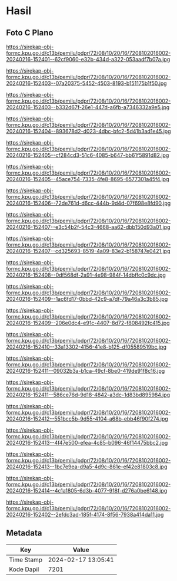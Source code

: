 # Hasil

## Foto C Plano

https://sirekap-obj-formc.kpu.go.id/c13b/pemilu/pdpr/72/08/10/20/16/7208102016002-20240216-152401--62cf9060-e32b-434d-a322-053aadf7b07a.jpg

https://sirekap-obj-formc.kpu.go.id/c13b/pemilu/pdpr/72/08/10/20/16/7208102016002-20240216-152403--07a20375-5452-4503-8193-b151175b1f50.jpg

https://sirekap-obj-formc.kpu.go.id/c13b/pemilu/pdpr/72/08/10/20/16/7208102016002-20240216-152403--b332d67f-26e1-447d-a6fb-a7346332a9e5.jpg

https://sirekap-obj-formc.kpu.go.id/c13b/pemilu/pdpr/72/08/10/20/16/7208102016002-20240216-152404--893678d2-d023-4dbc-bfc2-5d41b3ad1e45.jpg

https://sirekap-obj-formc.kpu.go.id/c13b/pemilu/pdpr/72/08/10/20/16/7208102016002-20240216-152405--cf284cd3-51c6-4085-b647-bb61f5891d82.jpg

https://sirekap-obj-formc.kpu.go.id/c13b/pemilu/pdpr/72/08/10/20/16/7208102016002-20240216-152405--45ace754-7335-4fe8-8695-6577301a45f4.jpg

https://sirekap-obj-formc.kpu.go.id/c13b/pemilu/pdpr/72/08/10/20/16/7208102016002-20240216-152406--72de761d-d6cc-444b-9d4d-07f698e8fd90.jpg

https://sirekap-obj-formc.kpu.go.id/c13b/pemilu/pdpr/72/08/10/20/16/7208102016002-20240216-152407--e3c54b2f-54c3-4668-aa62-dbb150d93a01.jpg

https://sirekap-obj-formc.kpu.go.id/c13b/pemilu/pdpr/72/08/10/20/16/7208102016002-20240216-152407--cd325693-8519-4a09-83e2-b158747e0421.jpg

https://sirekap-obj-formc.kpu.go.id/c13b/pemilu/pdpr/72/08/10/20/16/7208102016002-20240216-152408--0df568df-2a91-4e98-984f-14dbffc0c9dc.jpg

https://sirekap-obj-formc.kpu.go.id/c13b/pemilu/pdpr/72/08/10/20/16/7208102016002-20240216-152409--1ac6fd17-0bbd-42c9-a7df-79a46a3c3b85.jpg

https://sirekap-obj-formc.kpu.go.id/c13b/pemilu/pdpr/72/08/10/20/16/7208102016002-20240216-152409--206e0dc4-e91c-4407-8d72-f808492fc415.jpg

https://sirekap-obj-formc.kpu.go.id/c13b/pemilu/pdpr/72/08/10/20/16/7208102016002-20240216-152410--33a13302-4156-41e8-b125-df05589519bc.jpg

https://sirekap-obj-formc.kpu.go.id/c13b/pemilu/pdpr/72/08/10/20/16/7208102016002-20240216-152411--09032b3a-b1ca-49cf-8be0-419de91f8c16.jpg

https://sirekap-obj-formc.kpu.go.id/c13b/pemilu/pdpr/72/08/10/20/16/7208102016002-20240216-152411--586ce76d-9d18-4842-a3dc-1d83bd895984.jpg

https://sirekap-obj-formc.kpu.go.id/c13b/pemilu/pdpr/72/08/10/20/16/7208102016002-20240216-152412--551bcc5b-9d55-4104-a68b-ebb46f90f274.jpg

https://sirekap-obj-formc.kpu.go.id/c13b/pemilu/pdpr/72/08/10/20/16/7208102016002-20240216-152413--4f47e500-efea-4c85-b096-46f14475bbc2.jpg

https://sirekap-obj-formc.kpu.go.id/c13b/pemilu/pdpr/72/08/10/20/16/7208102016002-20240216-152413--1bc7e9ea-d9a5-4d9c-861e-ef42e81803c8.jpg

https://sirekap-obj-formc.kpu.go.id/c13b/pemilu/pdpr/72/08/10/20/16/7208102016002-20240216-152414--4c1a1805-6d3b-4077-918f-d276a0be6148.jpg

https://sirekap-obj-formc.kpu.go.id/c13b/pemilu/pdpr/72/08/10/20/16/7208102016002-20240216-152402--2efdc3ad-185f-4174-8f56-7938a414da11.jpg


## Metadata

| Key        | Value               |
| ---------- | ------------------- |
| Time Stamp | 2024-02-17 13:05:41 |
| Kode Dapil | 7201                |



